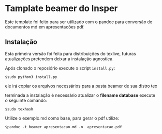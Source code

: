 # Tamplate beamer do Insper

Este template foi feito para ser utilizado com o pandoc para conversão de
documentos md em apresentacões pdf.

## Instalação
Esta primeira versão foi feita para distribuições do texlive, futuras
atualizações pretendem deixar a instalação agnostica.

Após clonado o reposiório execute o script `install.py`:

```
$sudo python3 install.py
```

ele irá copiar os arquivos necessários para a pasta beamer de sua distro tex

terminada a instalação é necessário atualizar o **filename database** execute o
seguinte comando:

```
$sudo texhash
```

Utilize o exemplo.md como base, para gerar o pdf utilize:

```
$pandoc -t beamer apresentacao.md -o  apresentacao.pdf
```


